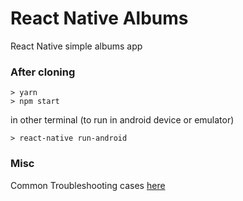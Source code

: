 # React Native Albums

React Native simple albums app

### After cloning

```
> yarn
> npm start
```

in other terminal (to run in android device or emulator)

```
> react-native run-android
```

### Misc

Common Troubleshooting cases [here](http://facebook.github.io/react-native/docs/running-on-device.html)